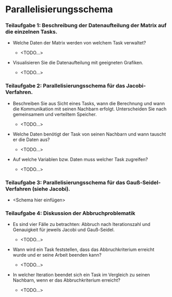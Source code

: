 # Parallelisierungsschema
### Teilaufgabe 1: Beschreibung der Datenaufteilung der Matrix auf die einzelnen Tasks.
- Welche Daten der Matrix werden von welchem Task verwaltet?
    + <TODO...>

- Visualisieren Sie die Datenaufteilung mit geeigneten Grafiken.
    + <TODO...>

### Teilaufgabe 2: Parallelisierungsschema für das Jacobi-Verfahren.
- Beschreiben Sie aus Sicht eines Tasks, wann die Berechnung und wann die Kommunikation mit seinen Nachbarn erfolgt. Unterscheiden Sie nach gemeinsamem und verteiltem Speicher.
    + <TODO...>

- Welche Daten benötigt der Task von seinen Nachbarn und wann tauscht er die Daten aus?
    + <TODO...>

- Auf welche Variablen bzw. Daten muss welcher Task zugreifen?
    + <TODO...>

### Teilaufgabe 3: Parallelisierungsschema für das Gauß-Seidel-Verfahren (siehe Jacobi).
- <Schema hier einfügen>

### Teilaufgabe 4: Diskussion der Abbruchproblematik
- Es sind vier Fälle zu betrachten: Abbruch nach Iterationszahl und Genauigkeit für jeweils Jacobi und Gauß-Seidel.
    + <TODO...>

- Wann wird ein Task feststellen, dass das Abbruchkriterium erreicht wurde und er seine Arbeit beenden kann?
    + <TODO...>

- In welcher Iteration beendet sich ein Task im Vergleich zu seinen Nachbarn, wenn er das Abbruchkriterium erreicht?
    + <TODO...>
